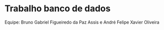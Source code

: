 # Trabalho banco de dados

Equipe: Bruno Gabriel Figueiredo da Paz Assis e André Felipe Xavier Oliveira
